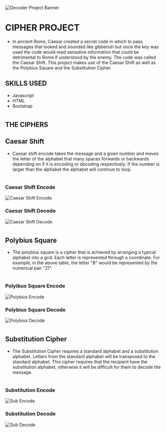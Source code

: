 ![Decoder Project Banner](https://user-images.githubusercontent.com/79054830/137152333-97848bca-9ff0-4887-913b-0a328f19f1c3.jpeg)
#
# CIPHER PROJECT
- In ancient Rome, Caesar created a secret code in which to pass messages that looked and sounded like gibberish but once the key was used the code would read
sensative information that could be detrimental to Rome if understood by the enemy. The code was called the Caesar Shift. This project makes use of the Caesar 
Shift as well as the Polybius Square and the Substitution Cipher.

## SKILLS USED
* Javascript
* HTML
* Bootstrap

#
## THE CIPHERS

## Caesar Shift
* Caesar shift encode takes the message and a given number and moves the letter of the alphabet that many spaces forwards or backwards depending on if it is encoding or decoding respectively. If the number is larger than the alphabet the alphabet will continue to loop.

#
### Caesar Shift Encode
![Caesar Shift Encode](https://user-images.githubusercontent.com/79054830/137157576-925752fe-aced-4993-bc88-12a468032026.png)

### Caesar Shift Decode
![Caesar Shift Decode](https://user-images.githubusercontent.com/79054830/137158014-ddfc9015-2744-467a-a3a4-d73d206af5a4.png)

#
## Polybius Square
* The polybius square is a cipher that is achieved by arranging a typical alphabet into a grid. Each letter is represented through a coordinate. For example, in the above table, the letter "B" would be represented by the numerical pair "21".

#
### Polyibus Square Encode
![Polybius Encode](https://user-images.githubusercontent.com/79054830/137158516-0a748a9a-b15c-4ebc-9c4d-c7b9418a9028.png)

### Polybius Square Decode 
![Polybius Decode](https://user-images.githubusercontent.com/79054830/137159002-a8fcab5d-b728-4826-8d9a-838d1984c85c.png)

#
## Substitution Cipher
* The Substitution Cipher requires a standard alphabet and a substitution alphabet. Letters from the standard alphabet will be transposed to the standard alphabet. This cipher requires that the recipient have the substitution alphabet, otherwise it will be difficult for them to decode the message.

#
### Substitution Encode 
![Sub Encode](https://user-images.githubusercontent.com/79054830/137159726-a517ef5b-0214-418d-9a1d-478d37aadc5c.png)

### Substitution Decode 
![Sub Decode](https://user-images.githubusercontent.com/79054830/137159928-f573bf72-95e5-43fb-95ea-1164fb704877.png)
